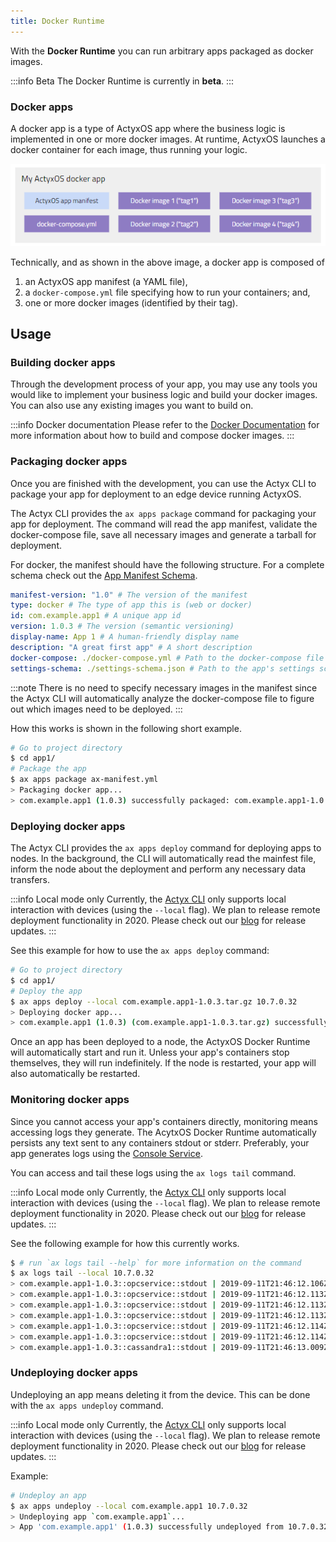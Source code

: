 ```yaml
---
title: Docker Runtime
---
```


With the **Docker Runtime** you can run arbitrary apps packaged as docker images.

:::info Beta
The Docker Runtime is currently in **beta**.
:::

### Docker apps

A docker app is a type of ActyxOS app where the business logic is implemented in one or more docker images. At runtime, ActyxOS launches a docker container for each image, thus running your logic.

![](../images/my-docker-app.png)

Technically, and as shown in the above image, a docker app is composed of

1. an ActyxOS app manifest (a YAML file),
1. a `docker-compose.yml` file specifying how to run your containers; and,
1. one or more docker images (identified by their tag).

## Usage

### Building docker apps

Through the development process of your app, you may use any tools you would like to implement your business logic and build your docker images. You can also use any existing images you want to build on.

:::info Docker documentation
Please refer to the [Docker Documentation](https://docs.docker.com/) for more information about how to build and compose docker images.
:::

### Packaging docker apps

Once you are finished with the development, you can use the Actyx CLI to package your app for deployment to an edge device running ActyxOS.

The Actyx CLI provides the `ax apps package` command for packaging your app for deployment. The command will read the app manifest, validate the docker-compose file, save all necessary images and generate a tarball for deployment.

For docker, the manifest should have the following structure. For a complete schema check out the [App Manifest Schema](/os/docs/app-manifest-schema.html).

```yaml
manifest-version: "1.0" # The version of the manifest
type: docker # The type of app this is (web or docker)
id: com.example.app1 # A unique app id
version: 1.0.3 # The version (semantic versioning)
display-name: App 1 # A human-friendly display name
description: "A great first app" # A short description
docker-compose: ./docker-compose.yml # Path to the docker-compose file
settings-schema: ./settings-schema.json # Path to the app's settings schema
```

:::note
There is no need to specify necessary images in the manifest since the Actyx CLI will automatically analyze the docker-compose file to figure out which images need to be deployed.
:::

How this works is shown in the following short example.

```bash
# Go to project directory
$ cd app1/
# Package the app
$ ax apps package ax-manifest.yml
> Packaging docker app...
> com.example.app1 (1.0.3) successfully packaged: com.example.app1-1.0.3.tar.gz
```

### Deploying docker apps

The Actyx CLI provides the `ax apps deploy` command for deploying apps to nodes. In the background, the CLI will automatically read the mainfest file, inform the node about the deployment and perform any necessary data transfers.

:::info Local mode only
Currently, the [Actyx CLI](/os/docs/actyx-cli.html) only supports local interaction with devices (using the `--local` flag). We plan to release remote deployment functionality in 2020. Please check out our [blog](https://www.actyx.com/news) for release updates.
:::

See this example for how to use the `ax apps deploy` command: 

```bash
# Go to project directory
$ cd app1/
# Deploy the app
$ ax apps deploy --local com.example.app1-1.0.3.tar.gz 10.7.0.32
> Deploying docker app...
> com.example.app1 (1.0.3) (com.example.app1-1.0.3.tar.gz) successfully deployed to 10.7.0.32.
```

Once an app has been deployed to a node, the ActyxOS Docker Runtime will automatically start and run it. Unless your app's containers stop themselves, they will run indefinitely. If the node is restarted, your app will also automatically be restarted.

### Monitoring docker apps

Since you cannot access your app's containers directly, monitoring means accessing logs they generate. The AcytxOS Docker Runtime automatically persists any text sent to any containers stdout or stderr. Preferably, your app generates logs using the [Console Service](/os/docs/console-service.html).

You can access and tail these logs using the `ax logs tail` command.

:::info Local mode only
Currently, the [Actyx CLI](/os/docs/actyx-cli.html) only supports local interaction with devices (using the `--local` flag). We plan to release remote deployment functionality in 2020. Please check out our [blog](https://www.actyx.com/news) for release updates.
:::


See the following example for how this currently works.

```bash
$ # run `ax logs tail --help` for more information on the command
$ ax logs tail --local 10.7.0.32
> com.example.app1-1.0.3::opcservice::stdout | 2019-09-11T21:46:12.106Z [info] Starting server...
> com.example.app1-1.0.3::opcservice::stdout | 2019-09-11T21:46:12.113Z [debug] Signals:
> com.example.app1-1.0.3::opcservice::stdout | 2019-09-11T21:46:12.113Z [debug]   - tempSensor1
> com.example.app1-1.0.3::opcservice::stdout | 2019-09-11T21:46:12.113Z [debug]   - tempSensor2
> com.example.app1-1.0.3::opcservice::stdout | 2019-09-11T21:46:12.114Z [debug]   - tempSensor3
> com.example.app1-1.0.3::opcservice::stdout | 2019-09-11T21:46:12.114Z [debug]   - tempSensor3
> com.example.app1-1.0.3::cassandra1::stdout | 2019-09-11T21:46:13.009Z [info] Cassandra listening on 0.0.0.0:3919
```

### Undeploying docker apps

Undeploying an app means deleting it from the device. This can be done with the `ax apps undeploy` command.

:::info Local mode only
Currently, the [Actyx CLI](/os/docs/actyx-cli.html) only supports local interaction with devices (using the `--local` flag). We plan to release remote deployment functionality in 2020. Please check out our [blog](https://www.actyx.com/news) for release updates.
:::

Example:

```bash
# Undeploy an app
$ ax apps undeploy --local com.example.app1 10.7.0.32
> Undeploying app `com.example.app1`...
> App 'com.example.app1' (1.0.3) successfully undeployed from 10.7.0.32
```
